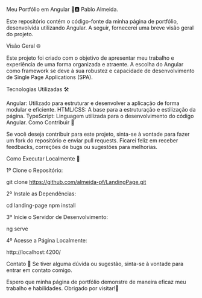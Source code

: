 Meu Portfólio em Angular 🚀🅰️ Pablo Almeida.

Este repositório contém o código-fonte da minha página de portfólio, desenvolvida utilizando Angular. A seguir, fornecerei uma breve visão geral do projeto.

Visão Geral 🌐

Este projeto foi criado com o objetivo de apresentar meu trabalho e experiência de uma forma organizada e atraente. A escolha do Angular como framework se deve à sua robustez e capacidade de desenvolvimento de Single Page Applications (SPA).

Tecnologias Utilizadas 🛠️

Angular: Utilizado para estruturar e desenvolver a aplicação de forma modular e eficiente.
HTML/CSS: A base para a estruturação e estilização da página.
TypeScript: Linguagem utilizada para o desenvolvimento do código Angular.
Como Contribuir 🤝

Se você deseja contribuir para este projeto, sinta-se à vontade para fazer um fork do repositório e enviar pull requests. Ficarei feliz em receber feedbacks, correções de bugs ou sugestões para melhorias.

Como Executar Localmente 🏡

1º Clone o Repositório:

git clone https://github.com/almeida-pf/LandingPage.git

2º Instale as Dependências:

cd landing-page
npm install

3º Inicie o Servidor de Desenvolvimento:

ng serve

4º Acesse a Página Localmente:

http://localhost:4200/

Contato 📧
Se tiver alguma dúvida ou sugestão, sinta-se à vontade para entrar em contato comigo.

Espero que minha página de portfólio demonstre de maneira eficaz meu trabalho e habilidades. Obrigado por visitar!🙌










